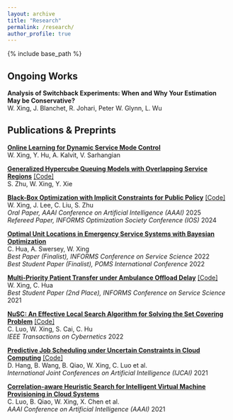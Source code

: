 ```yaml
---
layout: archive
title: "Research"
permalink: /research/
author_profile: true
---
```


{% include base_path %}

Ongoing Works
------

**Analysis of Switchback Experiments: When and Why Your
Estimation May be Conservative?**  
W. Xing, J. Blanchet, R. Johari, Peter W. Glynn, L. Wu  

<!--**Experimental Design under Non-stationary Environments**  
with Ramesh Johari, Tianyi Peng  -->


Publications & Preprints
------

**[Online Learning for Dynamic Service Mode Control](https://papers.ssrn.com/sol3/papers.cfm?abstract_id=5123355)**   
W. Xing, Y. Hu, A. Kalvit, V. Sarhangian  

**[Generalized Hypercube Queuing Models with Overlapping Service Regions](https://arxiv.org/abs/2304.02824)** [[Code]](https://github.com/meowoodie/Hyperlattice-Queueing-Model)  
S. Zhu, W. Xing, Y. Xie  

**[Black-Box Optimization with Implicit Constraints for Public Policy](https://arxiv.org/abs/2310.18449)** [[Code]](https://github.com/wenqian-xing/CageBO)   
W. Xing, J. Lee, C. Liu, S. Zhu  
*Oral Paper, AAAI Conference on Artificial Intelligence (AAAI)* 2025  
*Refereed Paper, INFORMS Optimization Society Conference (IOS)* 2024  

**[Optimal Unit Locations in Emergency Service Systems with Bayesian Optimization](https://papers.ssrn.com/sol3/papers.cfm?abstract_id=4497957)**  
C. Hua, A. Swersey, W. Xing  
*Best Paper (Finalist), INFORMS Conference on Service Science* 2022  
*Best Student Paper (Finalist), POMS International Conference* 2022  

**[Multi-Priority Patient Transfer under Ambulance
Offload Delay](https://papers.ssrn.com/sol3/papers.cfm?abstract_id=4003735)** [[Code]](https://github.com/wenqian-xing/AOD-Lower-Bound)  
W. Xing, C. Hua  
*Best Student Paper (2nd Place), INFORMS Conference on Service Science* 2021  

**[NuSC: An Effective Local Search Algorithm for Solving the Set Covering Problem](https://ieeexplore.ieee.org/document/9877844)** [[Code]](https://github.com/chuanluocs/NuSC-Algorithm)  
C. Luo, W. Xing, S. Cai, C. Hu  
*IEEE Transactions on Cybernetics* 2022  

**[Predictive Job Scheduling under Uncertain Constraints in Cloud Computing](https://www.ijcai.org/proceedings/2021/499)** [[Code]](https://github.com/wenqian-xing/SB-IJCAI-Paper)  
D. Hang, B. Wang, B. Qiao, W. Xing, C. Luo et al.  
*International Joint Conferences on Artificial Intelligence (IJCAI)* 2021  

**[Correlation-aware Heuristic Search for Intelligent Virtual Machine Provisioning in Cloud Systems](https://ojs.aaai.org/index.php/AAAI/article/view/17467)**  
C. Luo, B. Qiao, W. Xing, X. Chen et al.  
*AAAI Conference on Artificial Intelligence (AAAI)* 2021  